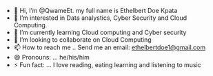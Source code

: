 - 👋 Hi, I’m @QwameEt. my full name is Ethelbert Doe Kpata
- 👀 I’m interested in Data analystics, Cyber Security and Cloud Computing.
- 🌱 I’m currently learning Cloud computing and Cyber security
- 💞️ I’m looking to collaborate on Cloud Computing 
- 📫 How to reach me .. Send me an email: ethelbertdoe1@gmail.com
- 😄 Pronouns: ... he/his/him
- ⚡ Fun fact: ... I love reading, eating learning and listening to music

<!---
QwameET/QwameET is a ✨ special ✨ repository because its `README.md` (this file) appears on your GitHub profile.
You can click the Preview link to take a look at your changes.
--->
